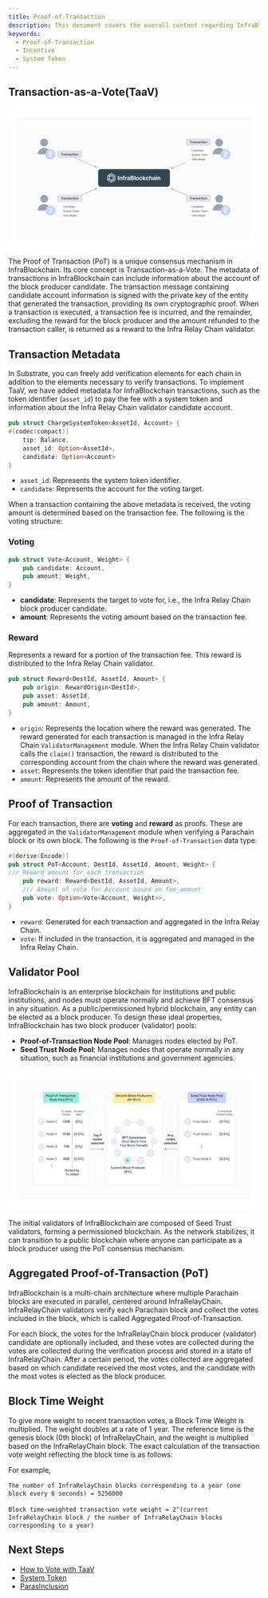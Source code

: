 ```yaml
---
title: Proof-of-Transaction
description: This document covers the overall content regarding InfraBlockchain's unique consensus mechanism, PoT Proof-of-Transaction).
keywords:
  - Proof-of-Transaction
  - Incentive
  - System Token
---
```


## Transaction-as-a-Vote(TaaV)

![Transaction as a Vote](/media/images/docs/infrablockchain/learn/protocol/taav.png)

The Proof of Transaction (PoT) is a unique consensus mechanism in InfraBlockchain. Its core concept is Transaction-as-a-Vote. The metadata of transactions in InfraBlockchain can include information about the account of the block producer candidate. The transaction message containing candidate account information is signed with the private key of the entity that generated the transaction, providing its own cryptographic proof. When a transaction is executed, a transaction fee is incurred, and the remainder, excluding the reward for the block producer and the amount refunded to the transaction caller, is returned as a reward to the Infra Relay Chain validator.

## Transaction Metadata

In Substrate, you can freely add verification elements for each chain in addition to the elements necessary to verify transactions. To implement TaaV, we have added metadata for InfraBlockchain transactions, such as the token identifier (`asset_id`) to pay the fee with a system token and information about the Infra Relay Chain validator candidate account.

```rust
pub struct ChargeSystemToken<AssetId, Account> {
#[codec(compact)]
    tip: Balance,
    asset_id: Option<AssetId>,
    candidate: Option<Account>
}
```

- `asset_id`: Represents the system token identifier.
- `candidate`: Represents the account for the voting target.

When a transaction containing the above metadata is received, the voting amount is determined based on the transaction fee. The following is the voting structure:

### Voting

```rust
pub struct Vote<Account, Weight> {
    pub candidate: Account,
    pub amount: Weight,
}
```

- **candidate**: Represents the target to vote for, i.e., the Infra Relay Chain block producer candidate.
- **amount**: Represents the voting amount based on the transaction fee.

### Reward

Represents a reward for a portion of the transaction fee. This reward is distributed to the Infra Relay Chain validator.

```rust
pub struct Reward<DestId, AssetId, Amount> {
    pub origin: RewardOrigin<DestId>,
    pub asset: AssetId,
    pub amount: Amount,
}

```

- `origin`: Represents the location where the reward was generated. The reward generated for each transaction is managed in the Infra Relay Chain `ValidatorManagement` module. When the Infra Relay Chain validator calls the `claim()` transaction, the reward is distributed to the corresponding account from the chain where the reward was generated.
- `asset`: Represents the token identifier that paid the transaction fee.
- `amount`: Represents the amount of the reward.

## Proof of Transaction

For each transaction, there are **voting** and **reward** as proofs. These are aggregated in the `ValidatorManagement` module when verifying a Parachain block or its own block. The following is the `Proof-of-Transaction` data type:

```rust
#[derive(Encode)]
pub struct PoT<Account, DestId, AssetId, Amount, Weight> {
/// Reward amount for each transaction
    pub reward: Reward<DestId, AssetId, Amount>,
    /// Amount of vote for Account based on fee_amount
    pub vote: Option<Vote<Account, Weight>>,
}

```

- `reward`: Generated for each transaction and aggregated in the Infra Relay Chain.
- `vote`: If included in the transaction, it is aggregated and managed in the Infra Relay Chain.

## Validator Pool

InfraBlockchain is an enterprise blockchain for institutions and public institutions, and nodes must operate normally and achieve BFT consensus in any situation. As a public/permissioned hybrid blockchain, any entity can be elected as a block producer. To design these ideal properties, InfraBlockchain has two block producer (validator) pools:

- **Proof-of-Transaction Node Pool**: Manages nodes elected by PoT.
- **Seed Trust Node Pool**: Manages nodes that operate normally in any situation, such as financial institutions and government agencies.

![Validator Pool](/media/images/docs/infrablockchain/learn/protocol/validator-pool.png)

The initial validators of InfraBlockchain are composed of Seed Trust validators, forming a permissioned blockchain. As the network stabilizes, it can transition to a public blockchain where anyone can participate as a block producer using the PoT consensus mechanism.

## Aggregated Proof-of-Transaction (PoT)

InfraBlockchain is a multi-chain architecture where multiple Parachain blocks are executed in parallel, centered around InfraRelayChain. InfraRelayChain validators verify each Parachain block and collect the votes included in the block, which is called Aggregated Proof-of-Transaction.

For each block, the votes for the InfraRelayChain block producer (validator) candidate are optionally included, and these votes are collected during the votes are collected during the verification process and stored in a state of InfraRelayChain. After a certain period, the votes collected are aggregated based on which candidate received the most votes, and the candidate with the most votes is elected as the block producer.

## Block Time Weight

To give more weight to recent transaction votes, a Block Time Weight is multiplied. The weight doubles at a rate of 1 year. The reference time is the genesis block (0th block) of InfraRelayChain, and the weight is multiplied based on the InfraRelayChain block. The exact calculation of the transaction vote weight reflecting the block time is as follows:

For example,

```
The number of InfraRelayChain blocks corresponding to a year (one block every 6 seconds) = 5256000

Block time-weighted transaction vote weight = 2^(current InfraRelayChain block / the number of InfraRelayChain blocks corresponding to a year)
```

## Next Steps

- [How to Vote with TaaV](../../tutorials/basic/how-to-vote-with-taav.md)
- [System Token](./system-token.md)
- [ParasInclusion](https://github.com/InfraBlockchain/infrablockchain-substrate/blob/master/infrablockchain/runtime/parachains/src/inclusion/mod.rs)
